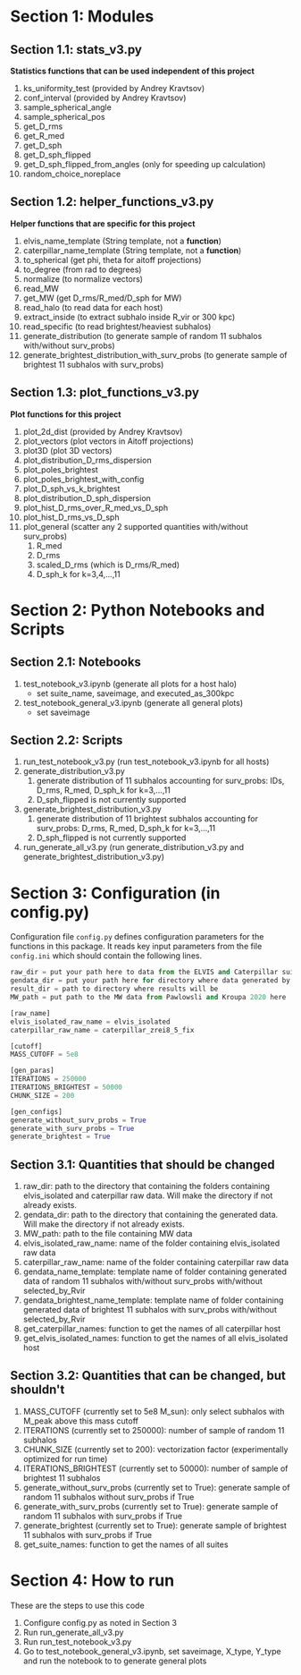 # Section 1: Modules

## Section 1.1: stats_v3.py

**Statistics functions that can be used independent of this project**

1. ks_uniformity_test (provided by Andrey Kravtsov)
2. conf_interval (provided by Andrey Kravtsov)
3. sample_spherical_angle
4. sample_spherical_pos
5. get_D_rms
6. get_R_med
7. get_D_sph
8. get_D_sph_flipped
9. get_D_sph_flipped_from_angles (only for speeding up calculation)
10. random_choice_noreplace

## Section 1.2: helper_functions_v3.py

**Helper functions that are specific for this project**

1. elvis_name_template (String template, not a **function**)
2. caterpillar_name_template (String template, not a **function**)
3. to_spherical (get phi, theta for aitoff projections)
4. to_degree (from rad to degrees)
5. normalize (to normalize vectors)
6. read_MW
7. get_MW (get D_rms/R_med/D_sph for MW)
8. read_halo (to read data for each host)
9. extract_inside (to extract subhalo inside R_vir or 300 kpc)
10. read_specific (to read brightest/heaviest subhalos)
11. generate_distribution (to generate sample of random 11 subhalos with/without surv_probs)
12. generate_brightest_distribution_with_surv_probs (to generate sample of brightest 11 subhalos with surv_probs)
    
## Section 1.3: plot_functions_v3.py

**Plot functions for this project**

1. plot_2d_dist (provided by Andrey Kravtsov)
2. plot_vectors (plot vectors in Aitoff projections)
3. plot3D (plot 3D vectors)
4. plot_distribution_D_rms_dispersion
5. plot_poles_brightest
6. plot_poles_brightest_with_config
7. plot_D_sph_vs_k_brightest
8. plot_distribution_D_sph_dispersion
9. plot_hist_D_rms_over_R_med_vs_D_sph
10. plot_hist_D_rms_vs_D_sph
11. plot_general (scatter any 2 supported quantities with/without surv_probs)
    1.  R_med
    2.  D_rms
    3.  scaled_D_rms (which is D_rms/R_med)
    4.  D_sph_k for k=3,4,...,11

# Section 2: Python Notebooks and Scripts

## Section 2.1: Notebooks

1. test_notebook_v3.ipynb (generate all plots for a host halo)
   - set suite_name, saveimage, and executed_as_300kpc
2. test_notebook_general_v3.ipynb (generate all general plots)
   - set saveimage

## Section 2.2: Scripts

1. run_test_notebook_v3.py (run test_notebook_v3.ipynb for all hosts)
2. generate_distribution_v3.py 
   1. generate distribution of 11 subhalos accounting for surv_probs: IDs, D_rms, R_med, D_sph_k for k=3,...,11 
   2. D_sph_flipped is not currently supported
3. generate_brightest_distribution_v3.py
   1. generate distribution of 11 brightest subhalos accounting for surv_probs: D_rms, R_med, D_sph_k for k=3,...,11 
   2. D_sph_flipped is not currently supported
4. run_generate_all_v3.py (run generate_distribution_v3.py and generate_brightest_distribution_v3.py)

# Section 3: Configuration (in config.py)

Configuration file `config.py` defines configuration parameters for the functions in this package. It reads key input parameters from the file `config.ini`
which should contain the following lines. 

```python
raw_dir = put your path here to data from the ELVIS and Caterpillar suites
gendata_dir = put your path here for directory where data generated by this code will be saved
result_dir = path to directory where results will be 
MW_path = put path to the MW data from Pawlowsli and Kroupa 2020 here

[raw_name]
elvis_isolated_raw_name = elvis_isolated
caterpillar_raw_name = caterpillar_zrei8_5_fix

[cutoff]
MASS_CUTOFF = 5e8

[gen_paras]
ITERATIONS = 250000
ITERATIONS_BRIGHTEST = 50000
CHUNK_SIZE = 200

[gen_configs]
generate_without_surv_probs = True
generate_with_surv_probs = True
generate_brightest = True
```

## Section 3.1: Quantities that should be changed
1. raw_dir: path to the directory that containing the folders containing elvis_isolated and caterpillar raw data. Will make the directory if not already exists.
2. gendata_dir: path to the directory that containing the generated data. Will make the directory if not already exists.
3. MW_path: path to the file containing MW data
4. elvis_isolated_raw_name: name of the folder containing elvis_isolated raw data
5. caterpillar_raw_name: name of the folder containing caterpillar raw data
6. gendata_name_template: template name of folder containing generated data of random 11 subhalos with/without surv_probs with/without selected_by_Rvir
7. gendata_brightest_name_template: template name of folder containing generated data of brightest 11 subhalos with surv_probs with/without selected_by_Rvir
8. get_caterpillar_names: function to get the names of all caterpillar host
9. get_elvis_isolated_names: function to get the names of all elvis_isolated host

## Section 3.2: Quantities that can be changed, but shouldn't
1. MASS_CUTOFF (currently set to 5e8 M_sun): only select subhalos with M_peak above this mass cutoff
2. ITERATIONS (currently set to 250000): number of sample of random 11 subhalos
3. CHUNK_SIZE (currently set to 200): vectorization factor (experimentally optimized for run time)
4. ITERATIONS_BRIGHTEST (currently set to 50000): number of sample of brightest 11 subhalos
5. generate_without_surv_probs (currently set to True): generate sample of random 11 subhalos without surv_probs if True
6. generate_with_surv_probs (currently set to True): generate sample of random 11 subhalos with surv_probs if True
7. generate_brightest (currently set to True): generate sample of brightest 11 subhalos with surv_probs if True
8. get_suite_names: function to get the names of all suites

# Section 4: How to run
These are the steps to use this code
1. Configure config.py as noted in Section 3
2. Run run_generate_all_v3.py
3. Run run_test_notebook_v3.py
4. Go to test_notebook_general_v3.ipynb, set saveimage, X_type, Y_type and run the notebook to to generate general plots
